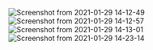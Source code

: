 
![Screenshot from 2021-01-29 14-12-49](https://user-images.githubusercontent.com/47910241/106254304-95768900-623e-11eb-8aa2-d520c991224e.png)
![Screenshot from 2021-01-29 14-12-57](https://user-images.githubusercontent.com/47910241/106254317-98717980-623e-11eb-850b-fd7571065d81.png)
![Screenshot from 2021-01-29 14-13-01](https://user-images.githubusercontent.com/47910241/106254330-9c050080-623e-11eb-8180-7f2832387e91.png)
![Screenshot from 2021-01-29 14-23-14](https://user-images.githubusercontent.com/47910241/106254343-9dcec400-623e-11eb-8c84-617b68de6603.png)
